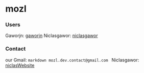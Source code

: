 # mozl
### Users
Gaworjn: [gaworjn](https://github.com/gaworjn)
Niclasgawor: [niclasgawor](https://github.com/niclasGawor)

### Contact
our Gmail: ```markdown mozl.dev.contact@gmail.com ```
Niclasgawor: [niclasWebsite](https://niclasgawor.github.io/)
